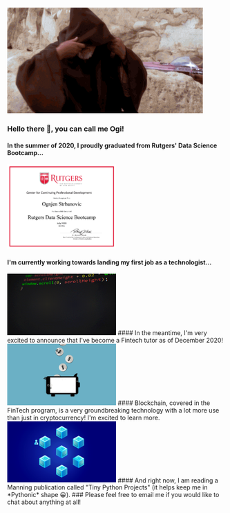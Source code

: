 ![Hello there.](https://github.com/ognjenstrbanovic/ognjenstrbanovic/blob/main/hello_there.gif)
### Hello there 👋, you can call me Ogi!
#### In the summer of 2020, I proudly graduated from Rutgers' Data Science Bootcamp...

<img src="https://github.com/ognjenstrbanovic/ognjenstrbanovic/blob/main/O.Strbanovic%20Certificate.png" height="50%" width="50%">

#### I'm currently working towards landing my first job as a technologist... 
<img src="https://github.com/ognjenstrbanovic/ognjenstrbanovic/blob/main/coding.gif?raw=true)" height="50%" width="50%">
#### In the meantime, I'm very excited to announce that I've become a Fintech tutor as of December 2020!
<img src="https://github.com/ognjenstrbanovic/ognjenstrbanovic/blob/main/fintech%20GIF.gif?raw=true" height="50%" width="50%">
#### Blockchain, covered in the FinTech program, is a very  groundbreaking technology with a lot more use than just in cryptocurrency! I'm excited to learn more.
<img src="https://github.com/ognjenstrbanovic/ognjenstrbanovic/blob/main/blockchain%20GIF.gif" height="50%" width="50%">
#### And right now, I am reading a Manning publication called "Tiny Python Projects" (it helps keep me in *Pythonic* shape 😀).
### Please feel free to email me if you would like to chat about anything at all!
<!--
**ognjenstrbanovic/ognjenstrbanovic** is a ✨ _special_ ✨ repository because its `README.md` (this file) appears on your GitHub profile.

Here are some ideas to get you started:

- 🔭 I’m currently working on ...
- 🌱 I’m currently learning ...
- 👯 I’m looking to collaborate on ...
- 🤔 I’m looking for help with ...
- 💬 Ask me about ...
- 📫 How to reach me: ...
- ⚡ Fun fact: ...
-->
